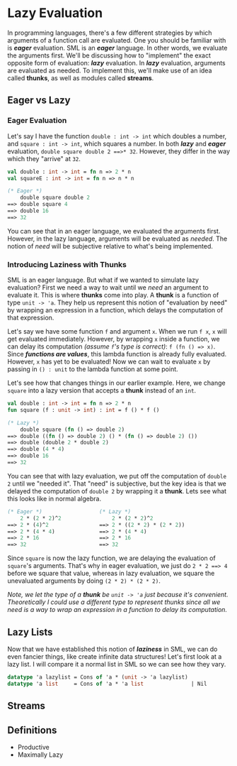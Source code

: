 # Lazy Evaluation

In programming languages, there's a few different strategies by which arguments
of a function call are evaluated. One you should be familiar with is **_eager_**
evaluation. SML is an **_eager_** language. In other words, we evaluate the
arguments first. We'll be discussing how to "implement" the exact
opposite form of evaluation: **_lazy_** evaluation. In **_lazy_** evaluation,
arguments are evaluated as needed. To implement this, we'll make use of an idea
called **thunks**, as well as modules called **streams**.

## Eager vs Lazy

### Eager Evaluation

Let's say I have the function `double : int -> int` which doubles a number, and
`square : int -> int`, which squares a number. In both **_lazy_** and
**_eager_** evaluation, `double square double 2 ==>* 32`. However, they differ
in the way which they "arrive" at `32`.

```sml
val double : int -> int = fn n => 2 * n
val squareE : int -> int = fn n => n * n

(* Eager *)
    double square double 2
==> double square 4
==> double 16
==> 32
```

You can see that in an eager language, we evaluated the arguments first.
However, in the lazy language, arguments will be evaluated as _needed_.
The notion of _need_ will be subjective relative to what's being implemented.

### Introducing Laziness with Thunks

SML is an eager language. But what if we wanted to simulate lazy evaluation?
First we need a way to wait until we _need_ an argument to evaluate it. This
is where **thunks** come into play. A **thunk** is a function of type
`unit -> 'a`. They help us represent this notion of "evaluation by need" by
wrapping an expression in a function, which delays the computation of that expression.

Let's say we have some function `f` and argument `x`. When we run `f x`, `x`
will get evaluated immediately. However, by wrapping `x` inside a function,
we can delay its computation _(assume `f`'s type is correct)_: `f (fn () => x)`.
Since **_functions are values_**, this lambda function is already fully evaluated.
However, `x` has yet to be evaluated! Now we can wait to evaluate `x` by passing
in `() : unit` to the lambda function at some point.

Let's see how that changes things in our earlier example. Here, we change `square`
into a lazy version that accepts a **thunk** instead of an `int`.

```sml
val double : int -> int = fn n => 2 * n
fun square (f : unit -> int) : int = f () * f ()

(* Lazy *)
    double square (fn () => double 2)
==> double ((fn () => double 2) () * (fn () => double 2) ())
==> double (double 2 * double 2)
==> double (4 * 4)
==> double 16
==> 32
```

You can see that with lazy evaluation, we put off the computation of `double 2`
until we "needed it". That "need" is subjective, but the key idea is that we
delayed the computation of `double 2` by wrapping it a **thunk**. Lets see
what this looks like in normal algebra.

```sml
(* Eager *)                  (* Lazy *)
    2 * (2 * 2)^2                2 * (2 * 2)^2
==> 2 * (4)^2                ==> 2 * ((2 * 2) * (2 * 2))
==> 2 * (4 * 4)              ==> 2 * (4 * 4)
==> 2 * 16                   ==> 2 * 16
==> 32                       ==> 32
```

Since `square` is now the lazy function, we are delaying the evaluation of
`square`'s arguments. That's why in eager evaluation, we just do `2 * 2 ==> 4`
before we square that value, whereas in lazy evaluation, we square the
unevaluated arguments by doing `(2 * 2) * (2 * 2)`.

_Note, we let the type of a **thunk** be `unit -> 'a` just because it's convenient._
_Theoretically I could use a different type to represent thunks since all we need_
_is a way to wrap an expression in a function to delay its computation._

## Lazy Lists

Now that we have established this notion of **_laziness_** in SML, we can do
even fancier things, like create infinite data structures! Let's first look at
a lazy list. I will compare it a normal list in SML so we can see how they vary.

```sml
datatype 'a lazylist = Cons of 'a * (unit -> 'a lazylist)
datatype 'a list     = Cons of 'a * 'a list               | Nil

```

## Streams

## Definitions

- Productive
- Maximally Lazy
